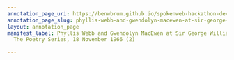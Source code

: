 ```yaml
---
annotation_page_uri: https://benwbrum.github.io/spokenweb-hackathon-development-noterms/annotations/phyllis-webb-and-gwendolyn-macewen-at-sir-george-williams-university-the-poetry-series-18-november-1966-2--canvas-1-toc.json
annotation_page_slug: phyllis-webb-and-gwendolyn-macewen-at-sir-george-williams-university-the-poetry-series-18-november-1966-2--canvas-1-toc
layout: annotation_page
manifest_label: Phyllis Webb and Gwendolyn MacEwen at Sir George Williams University,
  The Poetry Series, 18 November 1966 (2)

---
```

